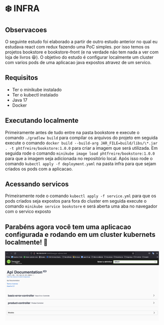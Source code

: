 # :snowflake: INFRA
## Observacoes
O seguinte estudo foi elaborado a partir de outro estudo anterior no qual 
eu estudava react com redux fazendo uma PoC simples. por isso temos os projetos bookstore e bookstore-front (e na verdade não tem nada a ver com loja de livros :satisfied:). 
O objetivo do estudo é configurar localmente um cluster com varios pods de uma aplicacao java expostos atravez de um servico.

## Requisitos
* Ter o minikube instalado
* Ter o kubectl instalado 
* Java 17
* Docker

## Executando localmente
Primeiramente antes de tudo entre na pasta bookstore e execute o comando `./gradlew build` para compilar os arquivos do projeto em seguida execute o comando `docker build --build-arg JAR_FILE=build/libs/\*.jar . -t phtfreire/bookstore:1.0.0` para criar a imagem que será utilizada.
Em seguida rode o comando `minikube image load phtfreire/bookstore:1.0.0` para que a imagem seja adicionada no repositório local.
Após isso rode o comando `kubectl apply -f deployment.yaml` na pasta infra para que sejam criados os pods com a aplicacao.

## Acessando servicos
Primeiramente rode o comando `kubectl apply -f service.yml` para que os pods criados seja expostos para fora do cluster
em seguida execute o comando `minikube service bookstore` e será aberta uma aba no navegador com o servico exposto

## Parabéns agora você tem uma aplicacao configurada e rodando em um cluster kubernets localmente!  :rocket:
![Imagem](./print.png)